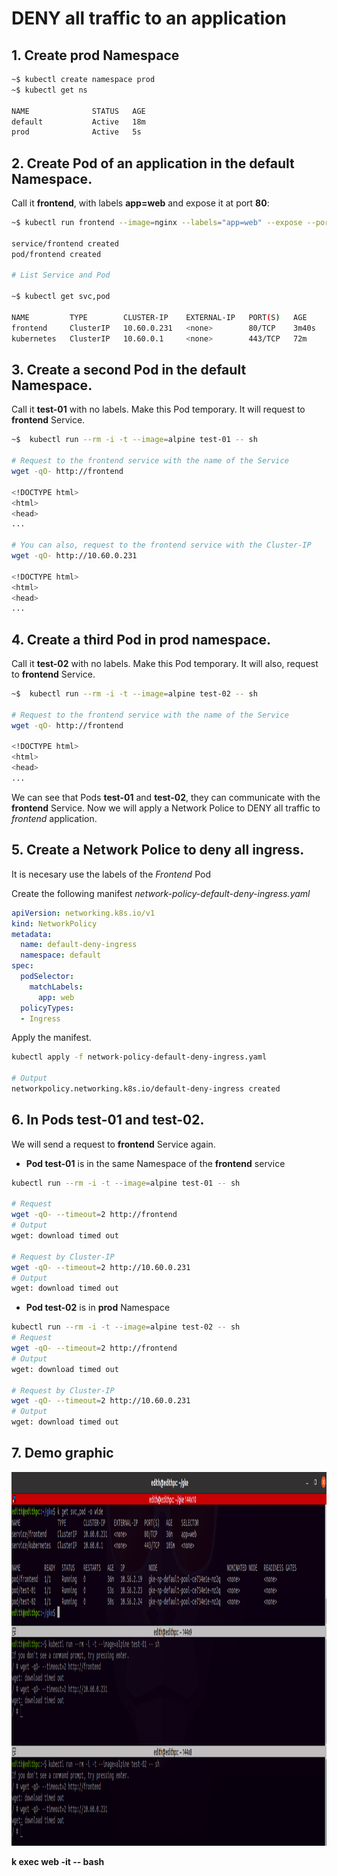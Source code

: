 
# DENY all traffic to an application


## 1. Create **prod** Namespace

```bash
~$ kubectl create namespace prod
~$ kubectl get ns

NAME              STATUS   AGE
default           Active   18m
prod              Active   5s
```
## 2. Create Pod of an application in the default Namespace.
Call it **frontend**, with labels **app=web** and expose it at port **80**:

```bash
~$ kubectl run frontend --image=nginx --labels="app=web" --expose --port=80 

service/frontend created
pod/frontend created

# List Service and Pod

~$ kubectl get svc,pod

NAME         TYPE        CLUSTER-IP    EXTERNAL-IP   PORT(S)   AGE
frontend     ClusterIP   10.60.0.231   <none>        80/TCP    3m40s
kubernetes   ClusterIP   10.60.0.1     <none>        443/TCP   72m

```

## 3. Create a second Pod in the **default** Namespace.
Call it **test-01** with no labels. Make this Pod temporary. It will request to **frontend** Service.

```bash
~$  kubectl run --rm -i -t --image=alpine test-01 -- sh

# Request to the frontend service with the name of the Service
wget -qO- http://frontend

<!DOCTYPE html>
<html>
<head>
...

# You can also, request to the frontend service with the Cluster-IP
wget -qO- http://10.60.0.231

<!DOCTYPE html>
<html>
<head>
...

```
## 4. Create a third Pod in **prod** namespace.
Call it **test-02** with no labels. Make this Pod temporary. It will also, request to **frontend** Service.


```bash
~$  kubectl run --rm -i -t --image=alpine test-02 -- sh

# Request to the frontend service with the name of the Service
wget -qO- http://frontend

<!DOCTYPE html>
<html>
<head>
...

```

We can see that Pods **test-01** and **test-02**, they can communicate with the **frontend** Service. Now we will apply a Network Police to DENY all traffic to *frontend* application.

## 5. Create a **Network Police** to deny all **ingress**.
It is necesary use the labels of the *Frontend* Pod

Create the following manifest *network-policy-default-deny-ingress.yaml*
```yaml
apiVersion: networking.k8s.io/v1
kind: NetworkPolicy
metadata:
  name: default-deny-ingress
  namespace: default
spec:
  podSelector:
    matchLabels:
      app: web
  policyTypes:
  - Ingress
```
Apply the manifest.

```bash
kubectl apply -f network-policy-default-deny-ingress.yaml

# Output
networkpolicy.networking.k8s.io/default-deny-ingress created
```
## 6. In Pods **test-01** and **test-02**.
We will send a request to **frontend** Service again.

* **Pod test-01** is in the same Namespace of the **frontend** service
```bash
kubectl run --rm -i -t --image=alpine test-01 -- sh

# Request
wget -qO- --timeout=2 http://frontend
# Output
wget: download timed out

# Request by Cluster-IP
wget -qO- --timeout=2 http://10.60.0.231
# Output
wget: download timed out
```

* **Pod test-02** is in **prod** Namespace
```bash
kubectl run --rm -i -t --image=alpine test-02 -- sh
# Request
wget -qO- --timeout=2 http://frontend
# Output
wget: download timed out

# Request by Cluster-IP
wget -qO- --timeout=2 http://10.60.0.231
# Output
wget: download timed out

```

## 7. Demo graphic

<p align="center">
  <img width="1304" height="598" src="img/01-deny-all-traffic-to-an-application-solution.png">
</p>

**k exec web -it --  bash**